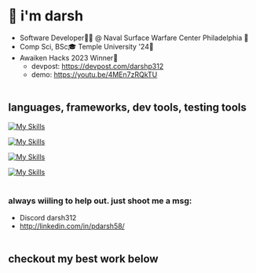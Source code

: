 # 👋 i'm darsh 
 *  Software Developer👨‍💻 @ Naval Surface Warfare Center Philadelphia 🏢
 *  Comp Sci, BSc🎓 Temple University '24🦉
 *  Awaiken Hacks 2023 Winner🎉
    - devpost: https://devpost.com/darshp312
    - demo: https://youtu.be/4MEn7zRQkTU <br><br>

## languages, frameworks, dev tools, testing tools

[![My Skills](https://skillicons.dev/icons?i=python,java,typescript,javascript,cs,cpp,r,c&perline=20)](https://skillicons.dev)

[![My Skills](https://skillicons.dev/icons?i=pytorch,tensorflow,react,nextjs,django,opencv,nodejs,expressjs,tailwindcss,fastapi,flask&perline=20)](https://skillicons.dev)

[![My Skills](https://skillicons.dev/icons?i=aws,azure,git,kali,docker,npm,linux,anaconda,kubernetes,figma&perline=20)](https://skillicons.dev)

[![My Skills](https://skillicons.dev/icons?i=mongodb,firebase,dynamodb,mysql&perline=20)](https://skillicons.dev) <br><br>

### always wiiling to help out. just shoot me a msg: 
- Discord darsh312
- http://linkedin.com/in/pdarsh58/ <br><br>

<h2>checkout my best work below</h2> 







